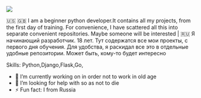 ![](https://i.imgur.com/jpT8Ib1h.jpg)

🇺🇸 🇬🇧
I am a beginner python developer.It contains all my projects, from the first day of training. For convenience, I have scattered all this into separate convenient repositories. Maybe someone will be interested
|
🇷🇺
Я начинающий разработчик. 18 лет. Тут содержатся все мои проекты, с первого дня обучения. Для удобства, я раскидал все это в отдельные удобные репозитории. Может быть, кому-то будет интересно

Skills: Python,Django,Flask,Go,

- 🔭 I’m currently working on in order not to work in old age 
- 🤔 I’m looking for help with  so as not to die 
- ⚡ Fun fact: I from Russia 
